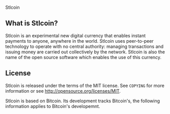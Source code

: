 Stlcoin 



What is Stlcoin?
----------------

Stlcoin is an experimental new digital currency that enables instant payments to
anyone, anywhere in the world. Stlcoin uses peer-to-peer technology to operate
with no central authority: managing transactions and issuing money are carried
out collectively by the network. Stlcoin is also the name of the open source
software which enables the use of this currency.



License
-------

Stlcoin is released under the terms of the MIT license. See `COPYING` for more
information or see http://opensource.org/licenses/MIT.

Stlcoin is based on Bitcoin.
Its development tracks Bitcoin's, the following information applies to Bitcoin's developemnt.



